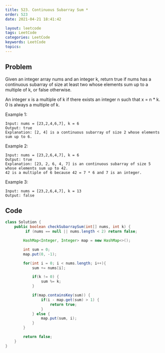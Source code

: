 ```yaml
---
title: 523. Continuous Subarray Sum *
order: 523
date: 2021-04-21 18:41:42

layout: leetcode
tags: LeetCode
categories: LeetCode
keywords: LeetCode
topics:
---
```


## Problem

Given an integer array nums and an integer k, return true if nums has a continuous subarray of size at least two whose elements sum up to a multiple of k, or false otherwise.

An integer x is a multiple of k if there exists an integer n such that x = n \* k. 0 is always a multiple of k.

Example 1:

```
Input: nums = [23,2,4,6,7], k = 6
Output: true
Explanation: [2, 4] is a continuous subarray of size 2 whose elements sum up to 6.
```

Example 2:

```
Input: nums = [23,2,6,4,7], k = 6
Output: true
Explanation: [23, 2, 6, 4, 7] is an continuous subarray of size 5 whose elements sum up to 42.
42 is a multiple of 6 because 42 = 7 * 6 and 7 is an integer.
```

Example 3:

```
Input: nums = [23,2,6,4,7], k = 13
Output: false
```

## Code

```java
class Solution {
    public boolean checkSubarraySum(int[] nums, int k) {
         if (nums == null || nums.length < 2) return false;

        HashMap<Integer, Integer> map = new HashMap<>();

        int sum = 0;
        map.put(0, -1);

        for(int i = 0; i < nums.length; i++){
            sum += nums[i];

            if(k != 0) {
                sum %= k;
            }

            if(map.containsKey(sum)) {
                if(i - map.get(sum) > 1) {
                    return true;
                }
            } else {
                map.put(sum, i);
            }
        }

        return false;
    }
}
```
